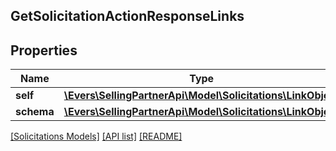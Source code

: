 ## GetSolicitationActionResponseLinks

## Properties

Name | Type | Description | Notes
------------ | ------------- | ------------- | -------------
**self** | [**\Evers\SellingPartnerApi\Model\Solicitations\LinkObject**](LinkObject.md) |  |
**schema** | [**\Evers\SellingPartnerApi\Model\Solicitations\LinkObject**](LinkObject.md) |  |

[[Solicitations Models]](../) [[API list]](../../Api) [[README]](../../../README.md)
